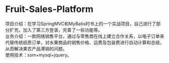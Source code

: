 # Fruit-Sales-Platform
项目介绍：在学习SpringMVC和MyBatis时书上的一个实战项目，自己进行了部分扩充，加入了第三方登录，完善了一些功能等。<br>
业务介绍：一款网络销售平台，通过与零售商在线上建立合作关系，以电子订单来代替传统纸质订单，对水果商品的销售价格、运费及包装费进行自动计算和总结，从而解决果农产品滞销的问题。<br>
使用技术：ssm+mysql+jquery。
